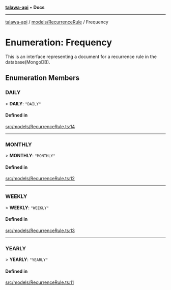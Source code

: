 [**talawa-api**](../../../README.md) • **Docs**

***

[talawa-api](../../../modules.md) / [models/RecurrenceRule](../README.md) / Frequency

# Enumeration: Frequency

This is an interface representing a document for a recurrence rule in the database(MongoDB).

## Enumeration Members

### DAILY

\> **DAILY**: `"DAILY"`

#### Defined in

[src/models/RecurrenceRule.ts:14](https://github.com/PalisadoesFoundation/talawa-api/blob/2f8fb6988cd34004fbbf76550c8eef691b861a19/src/models/RecurrenceRule.ts#L14)

***

### MONTHLY

\> **MONTHLY**: `"MONTHLY"`

#### Defined in

[src/models/RecurrenceRule.ts:12](https://github.com/PalisadoesFoundation/talawa-api/blob/2f8fb6988cd34004fbbf76550c8eef691b861a19/src/models/RecurrenceRule.ts#L12)

***

### WEEKLY

\> **WEEKLY**: `"WEEKLY"`

#### Defined in

[src/models/RecurrenceRule.ts:13](https://github.com/PalisadoesFoundation/talawa-api/blob/2f8fb6988cd34004fbbf76550c8eef691b861a19/src/models/RecurrenceRule.ts#L13)

***

### YEARLY

\> **YEARLY**: `"YEARLY"`

#### Defined in

[src/models/RecurrenceRule.ts:11](https://github.com/PalisadoesFoundation/talawa-api/blob/2f8fb6988cd34004fbbf76550c8eef691b861a19/src/models/RecurrenceRule.ts#L11)
